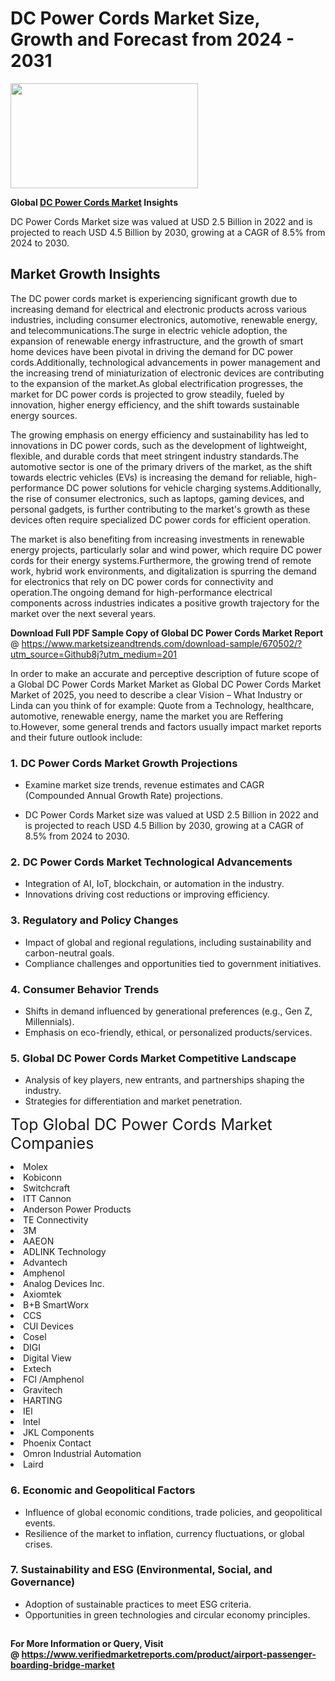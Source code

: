 <H1>DC Power Cords Market Size, Growth and Forecast from 2024 - 2031</H1><img class="aligncenter size-medium wp-image-584254" src="https://thirdeyenews.in/wp-content/uploads/2024/09/Global-Market-Research-300x168.jpeg" alt="" width="300" height="168" /><p><strong>Global&nbsp;<a href="https://www.marketsizeandtrends.com/download-sample/670502/?utm_source=Github8j?utm_medium=201">DC Power Cords Market</a> Insights</strong></p><p>DC Power Cords Market size was valued at USD 2.5 Billion in 2022 and is projected to reach USD 4.5 Billion by 2030, growing at a CAGR of 8.5% from 2024 to 2030.</p><p><h2>Market Growth Insights</h2> <p>The DC power cords market is experiencing significant growth due to increasing demand for electrical and electronic products across various industries, including consumer electronics, automotive, renewable energy, and telecommunications.The surge in electric vehicle adoption, the expansion of renewable energy infrastructure, and the growth of smart home devices have been pivotal in driving the demand for DC power cords.Additionally, technological advancements in power management and the increasing trend of miniaturization of electronic devices are contributing to the expansion of the market.As global electrification progresses, the market for DC power cords is projected to grow steadily, fueled by innovation, higher energy efficiency, and the shift towards sustainable energy sources.</p> <p>The growing emphasis on energy efficiency and sustainability has led to innovations in DC power cords, such as the development of lightweight, flexible, and durable cords that meet stringent industry standards.The automotive sector is one of the primary drivers of the market, as the shift towards electric vehicles (EVs) is increasing the demand for reliable, high-performance DC power solutions for vehicle charging systems.Additionally, the rise of consumer electronics, such as laptops, gaming devices, and personal gadgets, is further contributing to the market's growth as these devices often require specialized DC power cords for efficient operation.</p> <p>The market is also benefiting from increasing investments in renewable energy projects, particularly solar and wind power, which require DC power cords for their energy systems.Furthermore, the growing trend of remote work, hybrid work environments, and digitalization is spurring the demand for electronics that rely on DC power cords for connectivity and operation.The ongoing demand for high-performance electrical components across industries indicates a positive growth trajectory for the market over the next several years.</p> <p><span class=""><strong>Download Full PDF Sample Copy of Global DC Power Cords Market Report</strong> @ <a href="https://www.marketsizeandtrends.com/download-sample/670502/?utm_source=Github8j?utm_medium=201" target="_blank">https://www.marketsizeandtrends.com/download-sample/670502/?utm_source=Github8j?utm_medium=201</a></span></p><p>In order to make an accurate and perceptive description of future scope of a Global&nbsp;DC Power Cords Market Market as Global&nbsp;DC Power Cords Market Market of 2025, you need to describe a clear Vision &ndash; What Industry or Linda can you think of for example: Quote from a Technology, healthcare, automotive, renewable energy, name the market you are Reffering to.However, some general trends and factors usually impact market reports and their future outlook include:</p><h3>1.&nbsp;<strong>DC Power Cords Market Growth Projections</strong></h3><ul><li>Examine market size trends, revenue estimates and CAGR (Compounded Annual Growth Rate) projections.</li><li><p>DC Power Cords Market size was valued at USD 2.5 Billion in 2022 and is projected to reach USD 4.5 Billion by 2030, growing at a CAGR of 8.5% from 2024 to 2030.</p></li></ul><h3>2.&nbsp;<strong>DC Power Cords Market Technological Advancements</strong></h3><ul><li>Integration of AI, IoT, blockchain, or automation in the industry.</li><li>Innovations driving cost reductions or improving efficiency.</li></ul><h3>3.&nbsp;<strong>Regulatory and Policy Changes</strong></h3><ul><li>Impact of global and regional regulations, including sustainability and carbon-neutral goals.</li><li>Compliance challenges and opportunities tied to government initiatives.</li></ul><h3>4.&nbsp;<strong>Consumer Behavior Trends</strong></h3><ul><li>Shifts in demand influenced by generational preferences (e.g., Gen Z, Millennials).</li><li>Emphasis on eco-friendly, ethical, or personalized products/services.</li></ul><h3>5.&nbsp;<strong>Global DC Power Cords Market Competitive Landscape</strong></h3><ul><li>Analysis of key players, new entrants, and partnerships shaping the industry.</li><li>Strategies for differentiation and market penetration.</li></ul><p data-pm-slice="1 1 []"><span style="color: inherit; font-family: inherit; font-size: 25px;">Top Global DC Power Cords Market Companies</span></p><div class="" data-test-id=""><p><li>Molex</li><li> Kobiconn</li><li> Switchcraft</li><li> ITT Cannon</li><li> Anderson Power Products</li><li> TE Connectivity</li><li> 3M</li><li> AAEON</li><li> ADLINK Technology</li><li> Advantech</li><li> Amphenol</li><li> Analog Devices Inc.</li><li> Axiomtek</li><li> B+B SmartWorx</li><li> CCS</li><li> CUl Devices</li><li> Cosel</li><li> DIGI</li><li> Digital View</li><li> Extech</li><li> FCl /Amphenol</li><li> Gravitech</li><li> HARTING</li><li> IEl</li><li> lntel</li><li> JKL Components</li><li> Phoenix Contact</li><li> Omron Industrial Automation</li><li> Laird</li></p></div><h3>6.&nbsp;<strong>Economic and Geopolitical Factors</strong></h3><ul><li>Influence of global economic conditions, trade policies, and geopolitical events.</li><li>Resilience of the market to inflation, currency fluctuations, or global crises.</li></ul><h3>7.&nbsp;<strong>Sustainability and ESG (Environmental, Social, and Governance)</strong></h3><ul><li>Adoption of sustainable practices to meet ESG criteria.</li><li>Opportunities in green technologies and circular economy principles.</li></ul><h2><strong style="font-size: 14px;">For More Information or Query, Visit @&nbsp;</strong><a style="background-color: #ffffff; font-size: 14px;" href="https://www.marketsizeandtrends.com/report/dc-power-cords-market/" target="_blank">https://www.verifiedmarketreports.com/product/airport-passenger-boarding-bridge-market</a></h2>